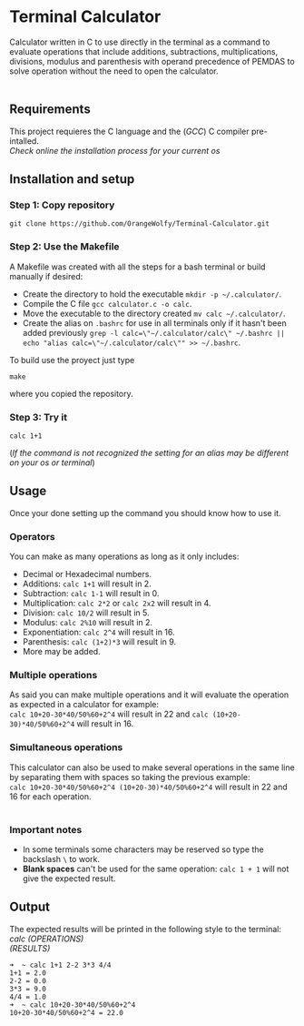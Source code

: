 # Terminal Calculator

Calculator written in C to use directly in the terminal as a command to evaluate operations that include additions, subtractions, multiplications, divisions, modulus and parenthesis with operand precedence of PEMDAS to solve operation without the need to open the calculator.
</br><br>

## Requirements
This project requieres the C language and the (*GCC*) C compiler pre-intalled.\
*Check online the installation process for your current os*

## Installation and setup

### Step 1: Copy repository
```
git clone https://github.com/OrangeWolfy/Terminal-Calculator.git
```

### Step 2: Use the Makefile
A Makefile was created with all the steps for a bash terminal or build manually if desired:
- Create the directory to hold the executable `mkdir -p ~/.calculator/`.
- Compile the C file `gcc calculator.c -o calc`.
- Move the executable to the directory created `mv calc ~/.calculator/`.
- Create the alias on `.bashrc` for use in all terminals only if it hasn't been added previously `grep -l calc=\"~/.calculator/calc\" ~/.bashrc || echo "alias calc=\"~/.calculator/calc\"" >> ~/.bashrc`.

To build use the proyect just type
```
make
```
where you copied the repository.

### Step 3: Try it
```
calc 1+1
```
(*If the command is not recognized the setting for an alias may be different on your os or terminal*)

## Usage
Once your done setting up the command you should know how to use it.

### Operators
You can make as many operations as long as it only includes:
* Decimal or Hexadecimal numbers.
* Additions: `calc 1+1` will result in 2.
* Subtraction: `calc 1-1` will result in 0.
* Multiplication: `calc 2*2` or `calc 2x2` will result in 4.
* Division: `calc 10/2` will result in 5.
* Modulus: `calc 2%10` will result in 2.
* Exponentiation: `calc 2^4` will result in 16.
* Parenthesis: `calc (1+2)*3` will result in 9.
* More may be added.

### Multiple operations
As said you can make multiple operations and it will evaluate the operation as expected in a calculator for example:\
`calc 10+20-30*40/50%60+2^4` will result in 22 and `calc (10+20-30)*40/50%60+2^4` will result in 16.

### Simultaneous operations
This calculator can also be used to make several operations in the same line by separating them with spaces so taking the previous example:\
`calc 10+20-30*40/50%60+2^4 (10+20-30)*40/50%60+2^4` will result in 22 and 16 for each operation.
</br><br>

### Important notes
* In some terminals some characters may be reserved so type the backslash `\` to work.
* **Blank spaces** can't be used for the same operation: `calc 1 + 1` will not give the expected result.

## Output
The expected results will be printed in the following style to the terminal:\
*calc (OPERATIONS)*\
*(RESULTS)*
```
➜  ~ calc 1+1 2-2 3*3 4/4
1+1 = 2.0
2-2 = 0.0
3*3 = 9.0
4/4 = 1.0
➜  ~ calc 10+20-30*40/50%60+2^4
10+20-30*40/50%60+2^4 = 22.0
```
